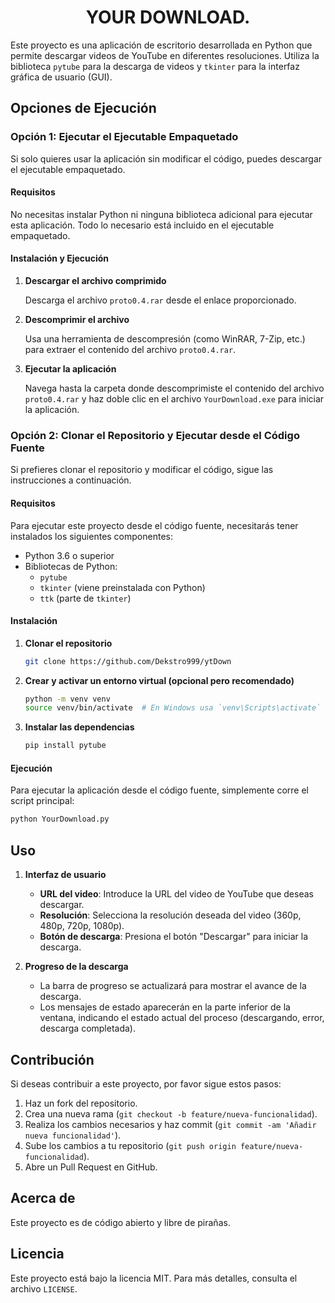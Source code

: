 
### <h1 align="center">YOUR DOWNLOAD.</h1>

Este proyecto es una aplicación de escritorio desarrollada en Python que permite descargar videos de YouTube en diferentes resoluciones. Utiliza la biblioteca `pytube` para la descarga de videos y `tkinter` para la interfaz gráfica de usuario (GUI).

## Opciones de Ejecución

### Opción 1: Ejecutar el Ejecutable Empaquetado

Si solo quieres usar la aplicación sin modificar el código, puedes descargar el ejecutable empaquetado.

#### Requisitos

No necesitas instalar Python ni ninguna biblioteca adicional para ejecutar esta aplicación. Todo lo necesario está incluido en el ejecutable empaquetado.

#### Instalación y Ejecución

1. **Descargar el archivo comprimido**

   Descarga el archivo `proto0.4.rar` desde el enlace proporcionado.

2. **Descomprimir el archivo**

   Usa una herramienta de descompresión (como WinRAR, 7-Zip, etc.) para extraer el contenido del archivo `proto0.4.rar`.

3. **Ejecutar la aplicación**

   Navega hasta la carpeta donde descomprimiste el contenido del archivo `proto0.4.rar` y haz doble clic en el archivo `YourDownload.exe` para iniciar la aplicación.

### Opción 2: Clonar el Repositorio y Ejecutar desde el Código Fuente

Si prefieres clonar el repositorio y modificar el código, sigue las instrucciones a continuación.

#### Requisitos

Para ejecutar este proyecto desde el código fuente, necesitarás tener instalados los siguientes componentes:

- Python 3.6 o superior
- Bibliotecas de Python:
  - `pytube`
  - `tkinter` (viene preinstalada con Python)
  - `ttk` (parte de `tkinter`)

#### Instalación

1. **Clonar el repositorio**

   ```bash
   git clone https://github.com/Dekstro999/ytDown
   ```

2. **Crear y activar un entorno virtual (opcional pero recomendado)**

   ```bash
   python -m venv venv
   source venv/bin/activate  # En Windows usa `venv\Scripts\activate`
   ```

3. **Instalar las dependencias**

   ```bash
   pip install pytube
   ```

#### Ejecución

Para ejecutar la aplicación desde el código fuente, simplemente corre el script principal:

```bash
python YourDownload.py
```

## Uso

1. **Interfaz de usuario**

   - **URL del video**: Introduce la URL del video de YouTube que deseas descargar.
   - **Resolución**: Selecciona la resolución deseada del video (360p, 480p, 720p, 1080p).
   - **Botón de descarga**: Presiona el botón "Descargar" para iniciar la descarga.

2. **Progreso de la descarga**

   - La barra de progreso se actualizará para mostrar el avance de la descarga.
   - Los mensajes de estado aparecerán en la parte inferior de la ventana, indicando el estado actual del proceso (descargando, error, descarga completada).

## Contribución

Si deseas contribuir a este proyecto, por favor sigue estos pasos:

1. Haz un fork del repositorio.
2. Crea una nueva rama (`git checkout -b feature/nueva-funcionalidad`).
3. Realiza los cambios necesarios y haz commit (`git commit -am 'Añadir nueva funcionalidad'`).
4. Sube los cambios a tu repositorio (`git push origin feature/nueva-funcionalidad`).
5. Abre un Pull Request en GitHub.

## Acerca de

Este proyecto es de código abierto y libre de pirañas.

## Licencia

Este proyecto está bajo la licencia MIT. Para más detalles, consulta el archivo `LICENSE`.
